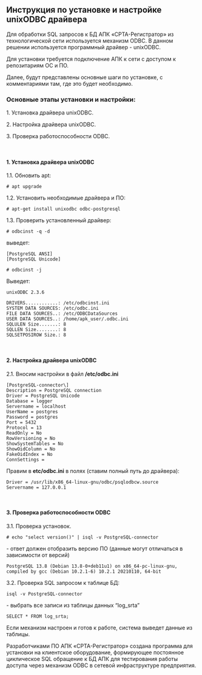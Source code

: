 ## Инструкция по установке и настройке unixODBC драйвера

Для обработки SQL запросов к БД АПК «СРТА-Регистратор» из
технологической сети используется механизм ODBC. В данном решении
используется программный драйвер - unixODBC.

Для установки требуется подключение АПК к сети с доступом к репозитариям
ОС и ПО.

Далее, будут представлены основные шаги по установке, с комментариями
там, где это будет необходимо.

### Основные этапы установки и настройки:

1\. Установка драйвера unixODBC.

2\. Настройка драйвера unixODBC.

3\. Проверка работоспособности ODBC.

<br>

#### 1. Установка драйвера unixODBC

1.1. Обновить apt:
```$xslt
# apt upgrade
```

1.2. Установить необходимые драйвера и ПО:

```$xslt
# apt-get install unixodbc odbc-postgresql
```

1.3. Проверить установленный драйвер:

```$xslt
# odbcinst -q -d
```

выведет:

```$xslt
[PostgreSQL ANSI]
[PostgreSQL Unicode]
```
```$xslt
# odbcinst -j
```

Выведет:

```$xslt
unixODBC 2.3.6

DRIVERS............: /etc/odbcinst.ini
SYSTEM DATA SOURCES: /etc/odbc.ini
FILE DATA SOURCES..: /etc/ODBCDataSources
USER DATA SOURCES..: /home/apk_user/.odbc.ini
SQLULEN Size.......: 8
SQLLEN Size........: 8
SQLSETPOSIROW Size.: 8
```

<br>

#### 2. Настройка драйвера unixODBC

2.1. Вносим настройки в файл **/etc/odbc.ini**

```$xslt
[PostgreSQL-connector\] 
Description = PostgreSQL connection
Driver = PostgreSQL Unicode
Database = logger
Servername = localhost
UserName = postgres
Password = postgres
Port = 5432
Protocol = 13
ReadOnly = No
RowVersioning = No
ShowSystemTables = No
ShowOidColumn = No
FakeOidIndex = No
ConnSettings =
```

Правим в **etc/odbс.ini** в полях (ставим полный путь до драйвера):

```$xslt
Driver = /usr/lib/x86_64-linux-gnu/odbc/psqlodbcw.source
Servername = 127.0.0.1
```

<br>

#### 3. Проверка работоспособности ODBC

3.1. Проверка установок.

```$xslt
# echo "select version()" | isql -v PostgreSQL-connector
```

\- ответ должен отобразить версию ПО (данные могут отличаться в
зависимости от версий)


```$xslt
PostgreSQL 13.8 (Debian 13.8-0+deb11u1) on x86_64-pc-linux-gnu,
compiled by gcc (Debian 10.2.1-6) 10.2.1 20210110, 64-bit
```

3.2. Проверка SQL запросом к таблице БД:

```$xslt
isql -v PostgreSQL-connector
```


\- выбрать все записи из таблицы данных “log\_srta”

```$xslt
SELECT * FROM log_srta;
```

Если механизм настроен и готов к работе, система выведет данные из
таблицы.

Разработчиками ПО АПК «СРТА-Регистратор» создана программа для установки
на клиентское оборудование, формирующее постоянное циклическое SQL
обращение к БД АПК для тестирования работы доступа через механизм ODBC в
сетевой инфраструктуре предприятия.
